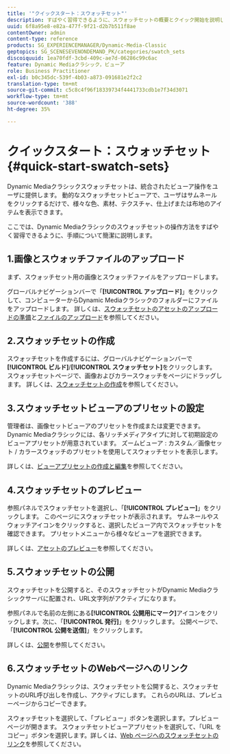 ```yaml
---
title: '"クイックスタート：スウォッチセット"'
description: すばやく習得できるように、スウォッチセットの概要とクイック開始を説明します。
uuid: 6f8a95e8-e82a-477f-9f21-d2b7b511f8ae
contentOwner: admin
content-type: reference
products: SG_EXPERIENCEMANAGER/Dynamic-Media-Classic
geptopics: SG_SCENESEVENONDEMAND_PK/categories/swatch_sets
discoiquuid: 1ea70fdf-3cbd-409c-ae7d-06286c99c6ac
feature: Dynamic Mediaクラシック，ビューア
role: Business Practitioner
exl-id: b0c345dc-539f-4b03-a873-091681e2f2c2
translation-type: tm+mt
source-git-commit: c5c8c4f96f18339734f4441733cdb1e7f34d3071
workflow-type: tm+mt
source-wordcount: '388'
ht-degree: 35%

---
```


# クイックスタート：スウォッチセット{#quick-start-swatch-sets}

Dynamic Mediaクラシックスウォッチセットは、統合されたビューア操作をユーザに提供します。 動的なスウォッチセットビューアで、ユーザはサムネールをクリックするだけで、様々な色、素材、テクスチャ、仕上げまたは布地のアイテムを表示できます。

ここでは、Dynamic Mediaクラシックのスウォッチセットの操作方法をすばやく習得できるように、手順について簡潔に説明します。

## 1.画像とスウォッチファイルのアップロード

まず、スウォッチセット用の画像とスウォッチファイルをアップロードします。

グローバルナビゲーションバーで「**[!UICONTROL アップロード]**」をクリックして、コンピューターからDynamic Mediaクラシックのフォルダーにファイルをアップロードします。 詳しくは、[スウォッチセットのアセットのアップロードの準備](preparing-swatch-set-assets-upload.md#preparing-swatch-set-assets-for-upload)と[ファイルのアップロード](uploading-files.md#uploading-your-files)を参照してください。

## 2.スウォッチセットの作成

スウォッチセットを作成するには、グローバルナビゲーションバーで&#x200B;**[!UICONTROL ビルド]**/**[!UICONTROL スウォッチセット]**&#x200B;をクリックします。 スウォッチセットページで、画像およびカラースウォッチをページにドラッグします。 詳しくは、[スウォッチセットの作成](creating-swatch-set.md#creating-a-swatch-set)を参照してください。

## 3.スウォッチセットビューアのプリセットの設定

管理者は、画像セットビューアのプリセットを作成または変更できます。Dynamic Mediaクラシックには、各リッチメディアタイプに対して初期設定のビューアプリセットが用意されています。 ズームビューア : カスタム／画像セット / カラースウォッチのプリセットを使用してスウォッチセットを表示します。

詳しくは、[ビューアプリセットの作成と編集](application-setup.md#adding-and-editing-viewer-presets)を参照してください。

## 4.スウォッチセットのプレビュー

参照パネルでスウォッチセットを選択し、「**[!UICONTROL プレビュー]**」をクリックします。 このページにスウォッチセットが表示されます。 サムネールやスウォッチアイコンをクリックすると、選択したビューア内でスウォッチセットを確認できます。 プリセットメニューから様々なビューアを選択できます。

詳しくは、[アセットのプレビュー](previewing-asset.md#previewing-an-asset)を参照してください。

## 5.スウォッチセットの公開

スウォッチセットを公開すると、そのスウォッチセットがDynamic Mediaクラシックサーバに配置され、URL文字列がアクティブになります。

参照パネルで名前の左側にある&#x200B;**[!UICONTROL 公開用にマーク]**&#x200B;アイコンをクリックします。次に、「**[!UICONTROL 発行]**」をクリックします。 公開ページで、「**[!UICONTROL 公開を送信]**」をクリックします。

詳しくは、[公開](publishing-files.md#publishing-files)を参照してください。

## 6.スウォッチセットのWebページへのリンク

Dynamic Mediaクラシックは、スウォッチセットを公開すると、スウォッチセットのURL呼び出しを作成し、アクティブにします。 これらのURLは、プレビューページからコピーできます。

スウォッチセットを選択して、「プレビュー」ボタンを選択します。プレビューページが開きます。 スウォッチセットビューアプリセットを選択して、「URL をコピー」ボタンを選択します。詳しくは、[Web ページへのスウォッチセットのリンク](linking-swatch-set-web-page.md#linking-a-swatch-set-to-a-web-page)を参照してください。
